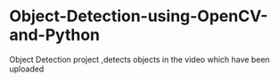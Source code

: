 # Object-Detection-using-OpenCV-and-Python
Object Detection project ,detects objects in the video which have been uploaded

